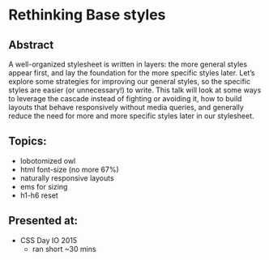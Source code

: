 # Rethinking Base styles

## Abstract
A well-organized stylesheet is written in layers: the more general styles appear first, and lay the foundation for the more specific styles later. Let’s explore some strategies for improving our general styles, so the specific styles are easier (or unnecessary!) to write. This talk will look at some ways to leverage the cascade instead of fighting or avoiding it, how to build layouts that behave responsively without media queries, and generally reduce the need for more and more specific styles later in our stylesheet.


## Topics:
* lobotomized owl
* html font-size (no more 67%)
* naturally responsive layouts
* ems for sizing
* h1-h6 reset


## Presented at:
* CSS Day IO 2015
  * ran short ~30 mins
